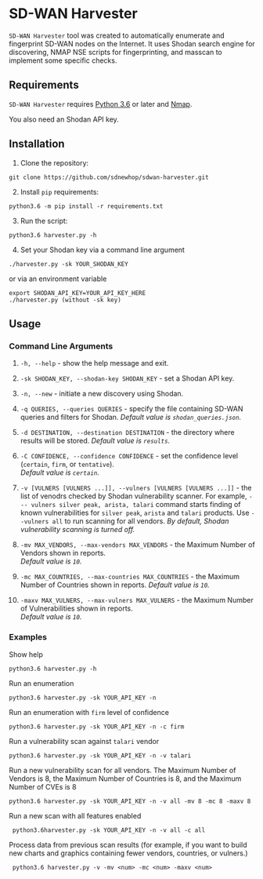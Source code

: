 # SD-WAN Harvester

`SD-WAN Harvester` tool was created to automatically enumerate and fingerprint SD-WAN nodes on the Internet. 
It uses Shodan search engine for discovering, NMAP NSE scripts for fingerprinting, and masscan to implement some specific checks.

## Requirements
`SD-WAN Harvester` requires [Python 3.6](https://www.python.org/getit/) or later and [Nmap](https://nmap.org/download.html).

You also need an Shodan API key.

## Installation
1. Clone the repository:
```
git clone https://github.com/sdnewhop/sdwan-harvester.git
```
2. Install `pip` requirements:
```
python3.6 -m pip install -r requirements.txt
```
3. Run the script:
```
python3.6 harvester.py -h
```
4. Set your Shodan key via a command line argument
```
./harvester.py -sk YOUR_SHODAN_KEY
```
or via an environment variable
```
export SHODAN_API_KEY=YOUR_API_KEY_HERE
./harvester.py (without -sk key)
```

## Usage
### Command Line Arguments
1. `-h, --help` - show the help message and exit.  

2. `-sk SHODAN_KEY, --shodan-key SHODAN_KEY` - set a Shodan API key.

3. `-n, --new` - initiate a new discovery using Shodan.  

4. `-q QUERIES, --queries QUERIES` - specify the file containing SD-WAN queries and filters for Shodan.
*Default value is `shodan_queries.json`.*

5. `-d DESTINATION, --destination DESTINATION` - the directory where results will be stored.
*Default value is `results`.*

6. `-C CONFIDENCE, --confidence CONFIDENCE` - set the confidence level (`certain`, `firm`, or `tentative`).  
*Default value is `certain`.*

7. `-v [VULNERS [VULNERS ...]], --vulners [VULNERS [VULNERS ...]]` - the list of venodrs checked by Shodan vulnerability scanner. For example, `--- vulners silver peak, arista, talari` command starts finding of known vulnerabilities for `silver peak`, `arista` and `talari` products. Use `--vulners all` to run scanning for all vendors.
*By default, Shodan vulnerability scanning is turned off.*

8. `-mv MAX_VENDORS, --max-vendors MAX_VENDORS` - the Maximum Number of Vendors shown in reports.  
*Default value is `10`.*

9. `-mc MAX_COUNTRIES, --max-countries MAX_COUNTRIES` - the Maximum Number of Countries shown in reports.
*Default value is `10`.*

10. `-maxv MAX_VULNERS, --max-vulners MAX_VULNERS` - the Maximum Number of Vulnerabilities shown in reports.  
*Default value is `10`.*

### Examples
Show help 
```
python3.6 harvester.py -h
```
Run an enumeration
```
python3.6 harvester.py -sk YOUR_API_KEY -n
```
Run an enumeration with `firm` level of confidence
```
python3.6 harvester.py -sk YOUR_API_KEY -n -c firm
```
Run a vulnerability scan against `talari` vendor
```
python3.6 harvester.py -sk YOUR_API_KEY -n -v talari
```
Run a new vulnerability scan for all vendors. The Maximum Number of Vendors is 8, the Maximum Number of Countries is 8, and the Maximum Number of CVEs is 8
```
python3.6 harvester.py -sk YOUR_API_KEY -n -v all -mv 8 -mc 8 -maxv 8
```
Run a new scan with all features enabled
```
 python3.6harvester.py -sk YOUR_API_KEY -n -v all -c all
```
Process data from previous scan results (for example, if you want to build new charts and graphics containing fewer vendors, countries, or vulners.)
```
 python3.6 harvester.py -v -mv <num> -mc <num> -maxv <num>
```

